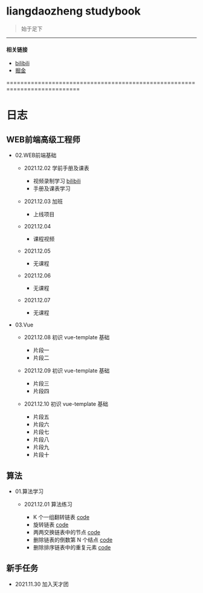 # liangdaozheng studybook

>始于足下
-----------

#### 相关链接
* [bilibili](https://space.bilibili.com/484967304)
* [掘金](https://juejin.cn/user/2981531266318407)

===========================================================================

# 日志

## WEB前端高级工程师

* 02.WEB前端基础

  * 2021.12.02 学前手册及课表

    * 视频录制学习 [bilibili](https://www.bilibili.com/video/BV1bR4y147Za?spm_id_from=333.999.0.0)
    * 手册及课表学习

  * 2021.12.03 加班
  
    * 上线项目

  * 2021.12.04 
  
    * 课程视频

  * 2021.12.05 
  
    * 无课程 

  * 2021.12.06 
  
    * 无课程

  * 2021.12.07 
  
    * 无课程

* 03.Vue 

  * 2021.12.08 初识 vue-template 基础

    * 片段一
    * 片段二

  * 2021.12.09 初识 vue-template 基础

    * 片段三
    * 片段四

  * 2021.12.10 初识 vue-template 基础

    * 片段五
    * 片段六
    * 片段七
    * 片段八
    * 片段九
    * 片段十

## 算法

* 01.算法学习

  * 2021.12.01 算法练习

    * K 个一组翻转链表 [code](https://github.com/liangdaozheng/liangdaozheng-studybook/blob/main/algorithm/01.w0001-k-group.js)
    * 旋转链表 [code](https://github.com/liangdaozheng/liangdaozheng-studybook/blob/main/algorithm/02.w0002-rotate-list.js)
    * 两两交换链表中的节点 [code](https://github.com/liangdaozheng/liangdaozheng-studybook/blob/main/algorithm/03.w0003-in-pairs.js)
    * 删除链表的倒数第 N 个结点 [code](https://github.com/liangdaozheng/liangdaozheng-studybook/blob/main/algorithm/04.w0004-end-of-list.js)
    * 删除排序链表中的重复元素 [code](https://github.com/liangdaozheng/liangdaozheng-studybook/blob/main/algorithm/05.w0005-sorted-list.js)



## 新手任务

* 2021.11.30 加入天才团
 

